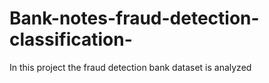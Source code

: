 # Bank-notes-fraud-detection-classification-
In this project the fraud detection bank dataset is analyzed
